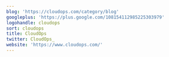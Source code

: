 ```yaml
---
blog: 'https://cloudops.com/category/blog'
googleplus: 'https://plus.google.com/108154112985225303979'
logohandle: cloudops
sort: cloudops
title: CloudOps
twitter: CloudOps_
website: 'https://www.cloudops.com/'
---
```

